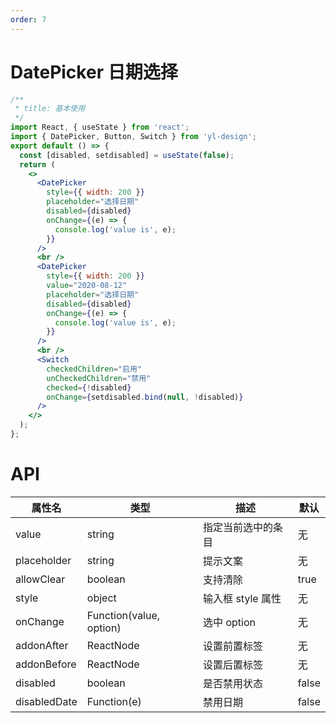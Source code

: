 ```yaml
---
order: 7
---
```


# DatePicker 日期选择

```jsx
/**
 * title: 基本使用
 */
import React, { useState } from 'react';
import { DatePicker, Button, Switch } from 'yl-design';
export default () => {
  const [disabled, setdisabled] = useState(false);
  return (
    <>
      <DatePicker
        style={{ width: 200 }}
        placeholder="选择日期"
        disabled={disabled}
        onChange={(e) => {
          console.log('value is', e);
        }}
      />
      <br />
      <DatePicker
        style={{ width: 200 }}
        value="2020-08-12"
        placeholder="选择日期"
        disabled={disabled}
        onChange={(e) => {
          console.log('value is', e);
        }}
      />
      <br />
      <Switch
        checkedChildren="启用"
        unCheckedChildren="禁用"
        checked={!disabled}
        onChange={setdisabled.bind(null, !disabled)}
      />
    </>
  );
};
```

# API

| **属性名**   | **类型**                | **描述**           | **默认** |
| ------------ | ----------------------- | ------------------ | -------- |
| value        | string                  | 指定当前选中的条目 | 无       |
| placeholder  | string                  | 提示文案           | 无       |
| allowClear   | boolean                 | 支持清除           | true     |
| style        | object                  | 输入框 style 属性  | 无       |
| onChange     | Function(value, option) | 选中 option        | 无       |
| addonAfter   | ReactNode               | 设置前置标签       | 无       |
| addonBefore  | ReactNode               | 设置后置标签       | 无       |
| disabled     | boolean                 | 是否禁用状态       | false    |
| disabledDate | Function(e)             | 禁用日期           | false    |

